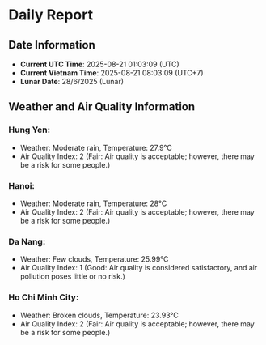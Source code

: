 # Daily Report
## Date Information
- **Current UTC Time**: 2025-08-21 01:03:09 (UTC)
- **Current Vietnam Time**: 2025-08-21 08:03:09 (UTC+7)
- **Lunar Date**: 28/6/2025 (Lunar)

## Weather and Air Quality Information

### Hung Yen:
- Weather: Moderate rain, Temperature: 27.9°C
- Air Quality Index: 2 (Fair: Air quality is acceptable; however, there may be a risk for some people.)

### Hanoi:
- Weather: Moderate rain, Temperature: 28°C
- Air Quality Index: 2 (Fair: Air quality is acceptable; however, there may be a risk for some people.)

### Da Nang:
- Weather: Few clouds, Temperature: 25.99°C
- Air Quality Index: 1 (Good: Air quality is considered satisfactory, and air pollution poses little or no risk.)

### Ho Chi Minh City:
- Weather: Broken clouds, Temperature: 23.93°C
- Air Quality Index: 2 (Fair: Air quality is acceptable; however, there may be a risk for some people.)
